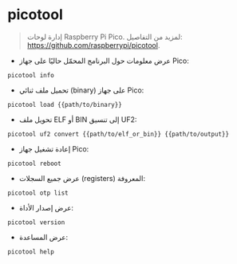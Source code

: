 # picotool

> إدارة لوحات Raspberry Pi Pico.
> لمزيد من التفاصيل: <https://github.com/raspberrypi/picotool>.

- عرض معلومات حول البرنامج المحمّل حاليًا على جهاز Pico:

`picotool info`

- تحميل ملف ثنائي (binary) على جهاز Pico:

`picotool load {{path/to/binary}}`

- تحويل ملف ELF أو BIN إلى تنسيق UF2:

`picotool uf2 convert {{path/to/elf_or_bin}} {{path/to/output}}`

- إعادة تشغيل جهاز Pico:

`picotool reboot`

- عرض جميع السجلات (registers) المعروفة:

`picotool otp list`

- عرض إصدار الأداة:

`picotool version`

- عرض المساعدة:

`picotool help`
